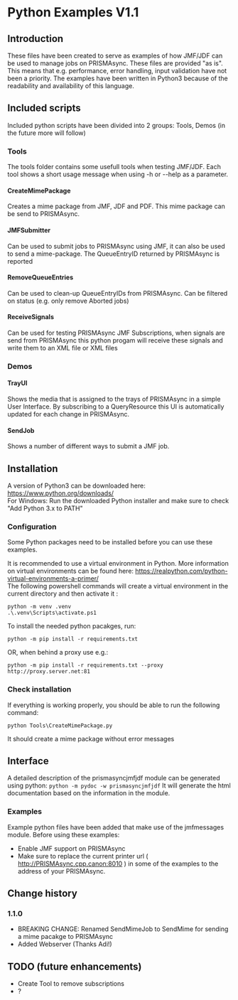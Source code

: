 # Python Examples V1.1
## Introduction
These files have been created to serve as examples of how JMF/JDF can be used to manage jobs on PRISMAsync. These files are provided "as is". This means that e.g. performance, error handling, input validation have not been a priority.  The examples have been written in Python3 because of the readability and availability of this language.

## Included scripts
Included python scripts have been divided into 2 groups: Tools, Demos (in the future more will follow)

### Tools
The tools folder contains some usefull tools when testing JMF/JDF.
Each tool shows a short usage message when using -h or --help as a parameter.
#### CreateMimePackage
Creates a mime package from JMF, JDF and PDF. This mime package  can be send to PRISMAsync.
#### JMFSubmitter
Can be used to submit jobs to PRISMAsync using JMF, it can also be used to send a mime-package. The  QueueEntryID returned by PRISMAsync is reported
#### RemoveQueueEntries
Can be used to clean-up QueueEntryIDs from PRISMAsync. Can be filtered on status (e.g. only remove Aborted jobs)
#### ReceiveSignals
Can be used for testing PRISMAsync JMF Subscriptions, when signals are send from PRISMAsync this python progam will receive these signals and write them to an XML file or XML files

### Demos
#### TrayUI
Shows the media that is assigned to the trays of PRISMAsync in a simple User Interface. By subscribing to a QueryResource this UI is  automatically updated for each change in PRISMAsync.
#### SendJob
Shows a number of different ways to submit a JMF job.

## Installation
A version of Python3 can be downloaded here: https://www.python.org/downloads/   
For Windows: Run the downloaded Python installer and make sure to check "Add Python 3.x to PATH" 

### Configuration
Some Python packages need to be installed before you can use these examples. 

It is recommended to use a virtual environment in Python. More information on virtual environments can be found here: https://realpython.com/python-virtual-environments-a-primer/
<br>The following powershell commands will create a virtual environment in the current directory and then activate it :
``` 
python -m venv .venv
.\.venv\Scripts\activate.ps1
```

To install the needed python pacakges, run:

```python -m pip install -r requirements.txt ```

OR, when behind a proxy use e.g.:

```python -m pip install -r requirements.txt --proxy http://proxy.server.net:81```

### Check installation
If everything is working properly, you should be able to run the following command:

```python Tools\CreateMimePackage.py```

It should create a mime package without error messages

## Interface
A detailed description of the prismasyncjmfjdf module can be generated using python:
```python -m pydoc -w prismasyncjmfjdf```
It will generate the html documentation based on the information in the module.

### Examples
Example python files have been added that make use of the jmfmessages module. 
Before using these examples: 
* Enable JMF support on PRISMAsync 
* Make sure to replace the current printer url ( http://PRISMAsync.cpp.canon:8010 ) in some of the examples to the address of your PRISMAsync.

## Change history
### 1.1.0
* BREAKING CHANGE: Renamed SendMimeJob to SendMime for sending a mime pacakge to PRISMAsync
* Added Webserver (Thanks Adi!)

## TODO (future enhancements)
* Create Tool to remove subscriptions
* ?
